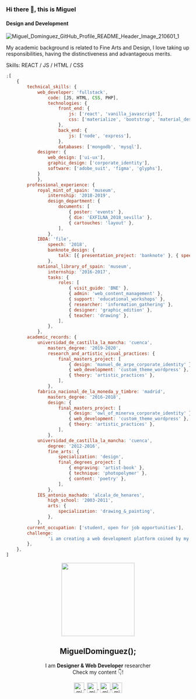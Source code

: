 ### Hi there 👋, this is Miguel
#### Design and Development

![Miguel_Dominguez_GitHub_Profile_README_Header_Image_210601_1](https://user-images.githubusercontent.com/36123431/120327736-5fc7d680-c2ea-11eb-84ca-d938d0fd3406.jpg)

My academic background is related to Fine Arts and Design, I love taking up responsibilities, having the distinctiveness and advantageous merits.

Skills: REACT / JS / HTML / CSS

```javascript
;[
	{
		technical_skills: {
			web_developer: 'fullstack',
				code: [JS, HTML, CSS, PHP],
				technologies: {
					front_end: {
						js: ['react', 'vanilla_javascript'],
						css: ['materialize', 'bootstrap', 'material_design'],
					},
					back_end: {
						js: ['node', 'express'],
					},
					databases: ['mongodb', 'mysql'],
			designer: {
				web_design: ['ui-ux'],
				graphic_design: ['corporate_identity'],
				software: ['adobe_suit', 'figma', 'glyphs'],
			}
			},
		professional_experience: {
			royal_mint_of_spain: 'museum',
				internship: '2018-2019',
				design_department: {
					documents: [
						{ poster: 'events' },
						{ die: 'EXFILNA_2018_sevilla' },
						{ cartouches: 'layout' },
					],
				},
			IBDA: 'file',
				speech: '2018',
				banknote_design: {
					talk: [{ presentation_project: 'banknote' }, { speech: 'english' }],
				},
			national_library_of_spain: 'museum',
				internship: '2016-2017',
				tasks: {
					roles: [
						{ visit_guide: 'BNE' },
						{ admin: 'web_content_management' },
						{ support: 'educational_workshops' },
						{ researcher: 'information_gathering' },
						{ designer: 'graphic_edition' },
						{ teacher: 'drawing' },
					],
				},
			},
		academic_records: {
			universidad_de_castilla_la_mancha: 'cuenca',
				masters_degree: '2019-2020',
				research_and_artistic_visual_practices: {
					final_masters_project: [
						{ design: 'manuel_de_arpe_corporate_identity' },
						{ web_development: 'custom_theme_wordpress' },
						{ theory: 'artistic_practices' },
					],
				},
			fabrica_nacional_de_la_moneda_y_timbre: 'madrid',
				masters_degree: '2016-2018',
				design: {
					final_masters_project: [
						{ design: 'owl_of_minerva_corporate_identity' },
						{ web_development: 'custom_theme_wordpress' },
						{ theory: 'artistic_practices' },
					],
				},
			universidad_de_castilla_la_mancha: 'cuenca',
				degree: '2012-2016',
				fine_arts: {
					specialization: 'design',
					final_degrees_project: [
						{ engraving: 'artist-book' },
						{ technique: 'photopolymer' },
						{ content: 'poetry' },
					],
				},
			IES_antonio_machado: 'alcala_de_henares',
				high_school: '2003-2011',
				arts: {
					specialization: 'drawing_&_painting',
				},
			},
		current_occupation: ['student, open for job opportunities'],
		challenge:
				'i am creating a web development platform coined by my personal brand',
		},
	},
]

```


<!--  -->

<p align="center">
   <img align="center" width="200" src="https://user-images.githubusercontent.com/36123431/120076526-433b5c80-c0a6-11eb-934c-d4ca9847603a.png" />
   <h2 align="center">MiguelDominguez();</h2>
</p>

<p align="center">I am <strong>Designer & Web Developer</strong> researcher <br />Check my content 👇!</p>
<p align="center">
   <a href="https://www.twitch.tv/miguelwebdev" target="blank" style='margin-right:4px'>
    <img align="center" src="https://cdn.jsdelivr.net/npm/simple-icons@3.0.1/icons/twitch.svg" alt="migueldominguez" height="28px" width="28px" />
  </a>
   <a href="https://www.youtube.com/channel/UC2lfgZakcPGn_6ohEbSbqYA" target="blank" style='margin-right:4px'>
    <img align="center" src="https://cdn.jsdelivr.net/npm/simple-icons@3.0.1/icons/youtube.svg" alt="migueldominguez" height="28px" width="28px" />
  </a>
  <a href="https://www.instagram.com/miguelwebdev/" target="blank">
    <img align="center" src="https://cdn.jsdelivr.net/npm/simple-icons@3.0.1/icons/instagram.svg" alt="migueldominguez" height="28px" width="28px" />
  </a>
  <a href="https://twitter.com/MiguelWebDev" target="blank">
    <img align="center" src="https://cdn.jsdelivr.net/npm/simple-icons@3.0.1/icons/twitter.svg" alt="migueldominguez" height="28px" width="28px" />
  </a>
</p>

